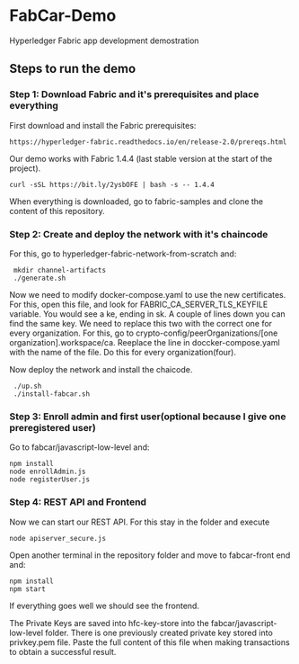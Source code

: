 # FabCar-Demo
Hyperledger Fabric app development demostration


## Steps to run the demo
### Step 1: Download Fabric and it's prerequisites and place everything
First download and install the Fabric prerequisites:
```
https://hyperledger-fabric.readthedocs.io/en/release-2.0/prereqs.html
```
Our demo works with Fabric 1.4.4 (last stable version at the start of the project).
```
curl -sSL https://bit.ly/2ysbOFE | bash -s -- 1.4.4
```
When everything is downloaded, go to fabric-samples and clone the content of this repository.

### Step 2: Create and deploy the network with it's chaincode
For this, go to hyperledger-fabric-network-from-scratch and:
```
 mkdir channel-artifacts
 ./generate.sh
```
Now we need to modify docker-compose.yaml to use the new certificates.
For this, open this file, and look for FABRIC_CA_SERVER_TLS_KEYFILE variable. You would see a ke, ending in sk. A couple of lines down you can find the same key. We need to replace this two with the correct one for every organization. For this, go to crypto-config/peerOrganizations/[one organization].workspace/ca. Reeplace the line in doccker-compose.yaml with the name of the file. Do this for every organization(four).

Now deploy the network and install the chaicode.
```
 ./up.sh
 ./install-fabcar.sh
```
### Step 3: Enroll admin and first user(optional because I give one preregistered user)

Go to fabcar/javascript-low-level and:
  ```
  npm install
  node enrollAdmin.js
  node registerUser.js
  ```
### Step 4: REST API and Frontend
Now we can start our REST API. For this stay in the folder and execute 
  ```
  node apiserver_secure.js
  ```
Open another terminal in the repository folder and move to fabcar-front end and:
  ```
  npm install
  npm start
  ```
If everything goes well we should see the frontend.

The Private Keys are saved into hfc-key-store into the fabcar/javascript-low-level folder.
There is one previously created private key stored into privkey.pem file.
Paste the full content of this file when making transactions to obtain a successful result.
